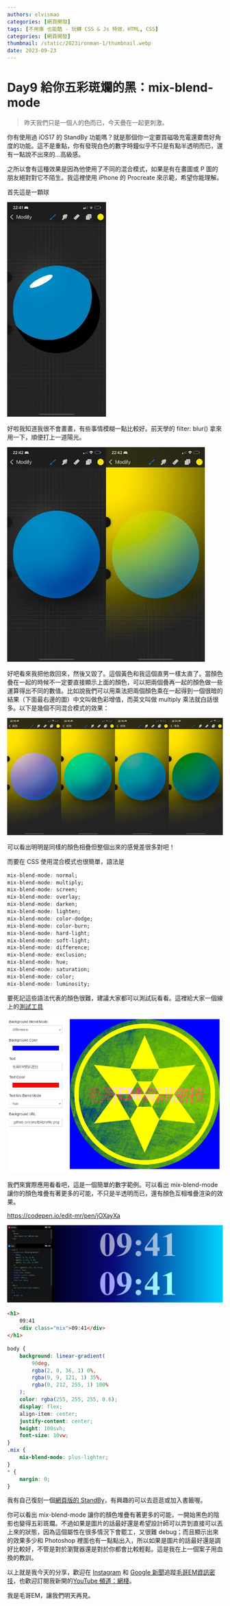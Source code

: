 ```yaml
---
authors: elvismao
categories: [網頁開發]
tags: [不用庫 也能酷 - 玩轉 CSS & Js 特效，HTML, CSS]
categories: [網頁開發]
thumbnail: /static/2023ironman-1/thumbnail.webp
date: 2023-09-23
---
```


# Day9 給你五彩斑斕的黑：mix-blend-mode

> 昨天我們只是一個人的色而已，今天疊在一起更刺激。

你有使用過 iOS17 的 StandBy 功能嗎？就是那個你一定要買磁吸充電還要喬好角度的功能。這不是重點，你有發現白色的數字時鐘似乎不只是有點半透明而已，還有一點說不出來的…高級感。

之所以會有這種效果是因為他使用了不同的混合模式，如果是有在畫圖或 P 圖的朋友絕對對它不陌生。我這裡使用 iPhone 的 Procreate 來示範，希望你能理解。

首先這是一顆球

![球](ball.webp)

好啦我知道我很不會畫畫，有些事情模糊一點比較好。前天學的 filter: blur() 拿來用一下，順便打上一道陽光。

![高斯模糊](light.webp)

好吧看來我把他救回來，然後又毀了。這個黃色和我這個直男一樣太直了。當顏色疊在一起的時候不一定要直接顯示上面的顏色，可以把兩個疊再一起的顏色做一些運算得出不同的數值。比如說我們可以用乘法把兩個顏色乘在一起得到一個很暗的結果（下面最右邊的圖）中文叫做色彩增值，而英文叫做 multiply 乘法就白話很多。以下是幾個不同混合模式的效果：

![不同混合模式](mix.webp)

可以看出明明是同樣的顏色相疊但整個出來的感覺差很多對吧！

而要在 CSS 使用混合模式也很簡單，語法是

```css
mix-blend-mode: normal;
mix-blend-mode: multiply;
mix-blend-mode: screen;
mix-blend-mode: overlay;
mix-blend-mode: darken;
mix-blend-mode: lighten;
mix-blend-mode: color-dodge;
mix-blend-mode: color-burn;
mix-blend-mode: hard-light;
mix-blend-mode: soft-light;
mix-blend-mode: difference;
mix-blend-mode: exclusion;
mix-blend-mode: hue;
mix-blend-mode: saturation;
mix-blend-mode: color;
mix-blend-mode: luminosity;
```

要死記這些語法代表的顏色很難，建議大家都可以測試玩看看。這裡給大家一個線上的[測試工具](https://www.casper.tw/WorkShop-gh-pages/cssBlendMode/)

![線上工具](online.webp)

我們來實際應用看看吧，這是一個簡單的數字範例。可以看出 mix-blend-mode 讓你的顏色堆疊有著更多的可能，不只是半透明而已，還有顏色互相堆疊渲染的效果。

https://codepen.io/edit-mr/pen/jOXayXa

![時間數字範例](mix-time.webp)

```html
<h1>
    09:41
    <div class="mix">09:41</div>
</h1>
```

```css
body {
    background: linear-gradient(
        90deg,
        rgba(2, 0, 36, 1) 0%,
        rgba(9, 9, 121, 1) 35%,
        rgba(0, 212, 255, 1) 100%
    );
    color: rgba(255, 255, 255, 0.6);
    display: flex;
    align-item: center;
    justify-content: center;
    height: 100svh;
    font-size: 10vw;
}
.mix {
    mix-blend-mode: plus-lighter;
}
* {
    margin: 0;
}
```

我有自己復刻一個[網頁版的 StandBy](https://edit-mr.github.io/code/StandBy/)，有興趣的可以去逛逛或加入書籤喔。

你可以看出 mix-blend-mode 讓你的顏色堆疊有著更多的可能，一開始黑色的陰影也變得五彩斑斕。不過如果是圖片的話最好還是希望設計師可以弄到直接可以丟上來的狀態，因為這個屬性在很多情況下會罷工，又很難 debug；而且顯示出來的效果多少和 Photoshop 裡面也有一點點出入，所以如果是圖片的話最好還是調好比較好，不管是對於瀏覽器還是對於你都會比較輕鬆。這是我在上一個案子用血換的教訓。

以上就是我今天的分享，歡迎在 [Instagram](https://www.instagram.com/emtech.cc) 和 [Google 新聞](https://news.google.com/publications/CAAqBwgKMKXLvgswsubVAw?ceid=TW:zh-Hant&oc=3)追蹤[毛哥EM資訊密技](https://emtech.cc/)，也歡迎訂閱我新開的[YouTube 頻道：網棧](https://www.youtube.com/@webpallet)。

我是毛哥EM，讓我們明天再見。
